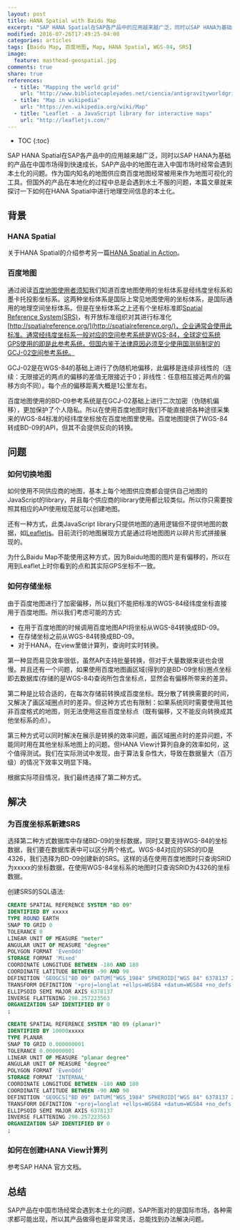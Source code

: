 ```yaml
---
layout: post
title: HANA Spatial with Baidu Map
excerpt: "SAP HANA Spatial在SAP各产品中的应用越来越广泛，同时以SAP HANA为基础的产品在中国市场得到快速成长，SAP产品中的地图在进入中国市场时经常会遇到本土化的问题。作为国内知名的地图供应商 百度地图 Baidu Map 经常被用来作为地图可视化的工具。但国外的产品在本地化的过程中总是会遇到水土不服的问题。"
modified: 2016-07-26T17:49:25-04:00
categories: articles
tags: [Baidu Map, 百度地图, Map, HANA Spatial, WGS-84, SRS]
image:
  feature: masthead-geospatial.jpg
comments: true
share: true
references:
  - title: "Mapping the world grid"
    url: "http://www.bibliotecapleyades.net/ciencia/antigravityworldgrid/ciencia_antigravityworldgrid01.htm"
  - title: "Map in wikipedia"
    url: "https://en.wikipedia.org/wiki/Map"
  - title: "Leaflet - a JavaScript library for interactive maps"
    url: "http://leafletjs.com/"
---
```


* TOC
{:toc}

SAP HANA Spatial在SAP各产品中的应用越来越广泛，同时以SAP HANA为基础的产品在中国市场得到快速成长，SAP产品中的地图在进入中国市场时经常会遇到本土化的问题。作为国内知名的地图供应商百度地图经常被用来作为地图可视化的工具。但国外的产品在本地化的过程中总是会遇到水土不服的问题，本篇文章就来探讨一下如何在HANA Spatial中进行地理空间信息的本土化。

## 背景

### HANA Spatial
关于HANA Spatial的介绍参考另一篇[HANA Spatial in Action](/articles/hana-spatial-in-action)。

### 百度地图

通过阅读[百度地图使用者须知](http://lbsyun.baidu.com/index.php?title=open/question)我们知道百度地图使用的坐标体系是经纬度坐标系和墨卡托投影坐标系。这两种坐标体系是国际上常见地图使用的坐标体系，是国际通用的地理空间坐标体系。但是在坐标体系之上还有个坐标标准即[Spatial Reference System(SRS)](https://en.wikipedia.org/wiki/Spatial_reference_system)，有开放标准组织对其进行标准化[http://spatialreference.org/](http://spatialreference.org/)，企业通常会使用此标准。通常经纬度坐标系一般对应的空间参考系统是WGS-84，全球定位系统GPS使用的即是此参考系统。但国内鉴于法律原因必须至少使用国测局制定的GCJ-02空间参考系统。

GCJ-02是在WGS-84的基础上进行了伪随机地偏移，此偏移是连续非线性的（连续：无限接近的两点的偏移的差值无限接近于0；非线性：任意相互接近两点的偏移方向不同）。每个点的偏移距离大概是1公里左右。

百度地图使用的BD-09参考系统是在GCJ-02基础上进行二次加密（伪随机偏移），更加保护了个人隐私。所以在使用百度地图时我们不能直接把各种途径采集来的WGS-84标准的经纬度坐标放在百度地图里使用。百度地图提供了WGS-84转成BD-09的API，但其不会提供反向的转换。

## 问题

### 如何切换地图
如何使用不同供应商的地图，基本上每个地图供应商都会提供自己地图的JavaScript的library，并且每个供应商的library使用都比较类似。所以你只需要按照其相应的API使用规范就可以创建地图。

还有一种方式，此类JavaScript library只提供地图的通用逻辑但不提供地图的数据，如[Leafletjs](http://leafletjs.com/)。目前流行的地图展现方式是通过将地图图片以碎片形式拼接展现的。

为什么Baidu Map不能使用这种方式，因为Baidu地图的图片是有偏移的，所以在用到Leaflet上时你看到的点和其实际GPS坐标不一致。

### 如何存储坐标
由于百度地图进行了加密偏移，所以我们不能把标准的WGS-84经纬度坐标直接用于百度地图。所以我们考虑可能的方式:

* 在用于百度地图的时候调用百度地图API将坐标从WGS-84转换成BD-09。
* 在存储坐标之前从WGS-84转换成BD-09。
* 对于HANA，在view里做计算列，查询时实时转换。

第一种显而易见效率很低，虽然API支持批量转换，但对于大量数据来说也会很慢。并且还有一个问题，如果使用百度地图画区域(得到的是BD-09坐标)圈点坐标即去数据库(存储的是WGS-84)查询所包含坐标点，显然会有偏移所带来的差异。

第二种是比较合适的，在每次存储前转换成百度坐标。既分散了转换需要的时间，又解决了画区域圈点时的差异。但这种方式也有限制：如果系统同时需要使用其他非百度格式的地图，则无法使用这些百度坐标点（既有偏移，又不能反向转换成其他坐标系的点）。

第三种方式可以同时解决在展示是转换的效率问题，画区域圈点时的差异问题，不能同时用在其他坐标系地图上的问题。但HANA View计算列自身的效率如何，这个值得测试。我们在实际测试中发现，由于算法复杂性大，导致在数据量大（百万级）的情况下效率又明显下降。

根据实际项目情况，我们最终选择了第二种方式。

## 解决

### 为百度坐标系新建SRS
选择第二种方式数据库中存储BD-09的坐标数据，同时又要支持WGS-84的坐标数据，我们要在数据库表中可以区分两个格式。WGS-84对应的SRS的ID是4326，我们选择为BD-09创建新的SRS。这样的话在使用百度地图时只查询SRID为xxxxx的坐标数据，在使用WGS-84坐标系的地图时只查询SRID为4326的坐标数据。

创建SRS的SQL语法:

```sql
CREATE SPATIAL REFERENCE SYSTEM "BD 09"
IDENTIFIED BY xxxxx
TYPE ROUND EARTH
SNAP TO GRID 0
TOLERANCE 0
LINEAR UNIT OF MEASURE "meter"
ANGULAR UNIT OF MEASURE "degree"
POLYGON FORMAT 'EvenOdd'
STORAGE FORMAT 'Mixed'
COORDINATE LONGITUDE BETWEEN -180 AND 180
COORDINATE LATITUDE BETWEEN -90 AND 90
DEFINITION 'GEOGCS["BD 09" DATUM["WGS_1984" SPHEROID["WGS 84" 6378137 298.2572236 AUTHORITY["EPSG"  7030]] AUTHORITY["EPSG" 6326]] PRIMEM["Greenwich" 0 AUTHORITY["EPSG" 8901]] UNIT["degree" 0.017453293 AUTHORITY["EPSG" 9122]] AUTHORITY["EPSG" 4326]]'
TRANSFORM DEFINITION '+proj=longlat +ellps=WGS84 +datum=WGS84 +no_defs'
ELLIPSOID SEMI MAJOR AXIS 6378137
INVERSE FLATTENING 298.257223563
ORGANIZATION SAP IDENTIFIED BY 0
;

CREATE SPATIAL REFERENCE SYSTEM "BD 09 (planar)"
IDENTIFIED BY 10000xxxxx
TYPE PLANAR
SNAP TO GRID 0.000000001
TOLERANCE 0.000000001
LINEAR UNIT OF MEASURE "planar degree"
ANGULAR UNIT OF MEASURE "degree"
POLYGON FORMAT 'EvenOdd'
STORAGE FORMAT 'INTERNAL'
COORDINATE LONGITUDE BETWEEN -180 AND 180
COORDINATE LATITUDE BETWEEN -90 AND 90
DEFINITION 'GEOGCS["BD 09" DATUM["WGS_1984" SPHEROID["WGS 84" 6378137 298.2572236 AUTHORITY["EPSG"  7030]] AUTHORITY["EPSG" 6326]] PRIMEM["Greenwich" 0 AUTHORITY["EPSG" 8901]] UNIT["degree" 0.017453293 AUTHORITY["EPSG" 9122]] AUTHORITY["EPSG" 4326]]'
TRANSFORM DEFINITION '+proj=longlat +ellps=WGS84 +datum=WGS84 +no_defs'
ELLIPSOID SEMI MAJOR AXIS 6378137
INVERSE FLATTENING 298.257223563
ORGANIZATION SAP IDENTIFIED BY 0
;
```


### 如何在创建HANA View计算列
参考SAP HANA 官方文档。

## 总结
SAP产品在中国市场经常会遇到本土化的问题，SAP所面对的是国际市场，各种需求都可能出现，所以其产品做得也是非常灵活，总能找到办法解决问题。
